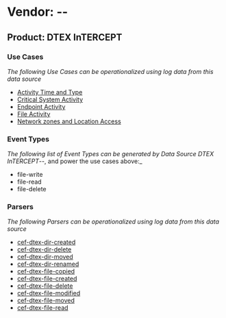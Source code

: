 Vendor: --
==========
Product: DTEX InTERCEPT
-----------------------

### Use Cases

_The following Use Cases can be operationalized using log data from this data source_

* [Activity Time  and Type](../UseCases/usecase_activity_time__and_type.md)
* [Critical System Activity](../UseCases/usecase_critical_system_activity.md)
* [Endpoint Activity](../UseCases/usecase_endpoint_activity.md)
* [File Activity](../UseCases/usecase_file_activity.md)
* [Network zones and Location Access](../UseCases/usecase_network_zones_and_location_access.md)


### Event Types

_The following list of Event Types can be generated by Data Source DTEX InTERCEPT_--, and power the use cases above:_

- file-write
- file-read
- file-delete


### Parsers

_The following Parsers can be operationalized using log data from this data source_

* [cef-dtex-dir-created](../Parsers/parserContent_cef-dtex-dir-created.md)
* [cef-dtex-dir-delete](../Parsers/parserContent_cef-dtex-dir-delete.md)
* [cef-dtex-dir-moved](../Parsers/parserContent_cef-dtex-dir-moved.md)
* [cef-dtex-dir-renamed](../Parsers/parserContent_cef-dtex-dir-renamed.md)
* [cef-dtex-file-copied](../Parsers/parserContent_cef-dtex-file-copied.md)
* [cef-dtex-file-created](../Parsers/parserContent_cef-dtex-file-created.md)
* [cef-dtex-file-delete](../Parsers/parserContent_cef-dtex-file-delete.md)
* [cef-dtex-file-modified](../Parsers/parserContent_cef-dtex-file-modified.md)
* [cef-dtex-file-moved](../Parsers/parserContent_cef-dtex-file-moved.md)
* [cef-dtex-file-read](../Parsers/parserContent_cef-dtex-file-read.md)
